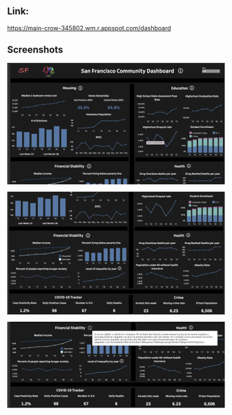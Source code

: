 ## Link:
https://main-crow-345802.wm.r.appspot.com/dashboard

## Screenshots

![ScreenShot](images/dashboard_1.png)

![ScreenShot](images/dashboard_2.png)

![ScreenShot](images/dashboard_3.png)

